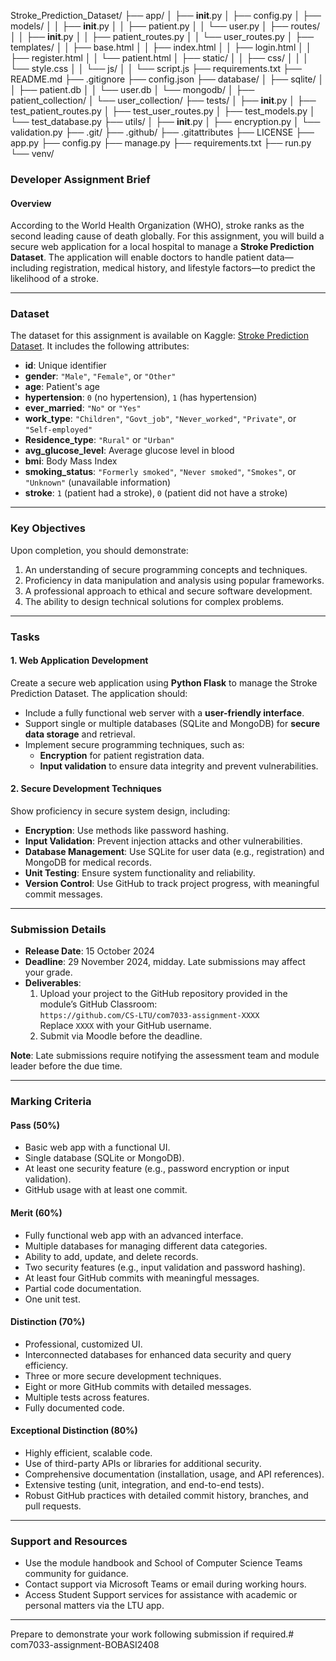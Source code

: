 Stroke_Prediction_Dataset/
├── app/
│   ├── __init__.py
│   ├── config.py
│   ├── models/
│   │   ├── __init__.py
│   │   ├── patient.py
│   │   └── user.py
│   ├── routes/
│   │   ├── __init__.py
│   │   ├── patient_routes.py
│   │   └── user_routes.py
│   ├── templates/
│   │   ├── base.html
│   │   ├── index.html
│   │   ├── login.html
│   │   ├── register.html
│   │   └── patient.html
│   ├── static/
│   │   ├── css/
│   │   │   └── style.css
│   │   └── js/
│   │       └── script.js
├── requirements.txt
├── README.md
├── .gitignore
├── config.json
├── database/
│   ├── sqlite/
│   │   ├── patient.db
│   │   └── user.db
│   └── mongodb/
│       ├── patient_collection/
│       └── user_collection/
├── tests/
│   ├── __init__.py
│   ├── test_patient_routes.py
│   ├── test_user_routes.py
│   ├── test_models.py
│   └── test_database.py
├── utils/
│   ├── __init__.py
│   ├── encryption.py
│   └── validation.py
├── .git/
├── .github/
├── .gitattributes
├── LICENSE
├── app.py
├── config.py
├── manage.py
├── requirements.txt
├── run.py
└── venv/


### Developer Assignment Brief  

#### **Overview**
According to the World Health Organization (WHO), stroke ranks as the second leading cause of death globally. For this assignment, you will build a secure web application for a local hospital to manage a **Stroke Prediction Dataset**. The application will enable doctors to handle patient data—including registration, medical history, and lifestyle factors—to predict the likelihood of a stroke.  

---

### **Dataset**  
The dataset for this assignment is available on Kaggle: [Stroke Prediction Dataset](https://www.kaggle.com/datasets/fedesoriano/stroke-prediction-dataset/data). It includes the following attributes:  
- **id**: Unique identifier  
- **gender**: `"Male"`, `"Female"`, or `"Other"`  
- **age**: Patient's age  
- **hypertension**: `0` (no hypertension), `1` (has hypertension)  
- **ever_married**: `"No"` or `"Yes"`  
- **work_type**: `"Children"`, `"Govt_job"`, `"Never_worked"`, `"Private"`, or `"Self-employed"`  
- **Residence_type**: `"Rural"` or `"Urban"`  
- **avg_glucose_level**: Average glucose level in blood  
- **bmi**: Body Mass Index  
- **smoking_status**: `"Formerly smoked"`, `"Never smoked"`, `"Smokes"`, or `"Unknown"` (unavailable information)  
- **stroke**: `1` (patient had a stroke), `0` (patient did not have a stroke)  

---

### **Key Objectives**
Upon completion, you should demonstrate:  
1. An understanding of secure programming concepts and techniques.  
2. Proficiency in data manipulation and analysis using popular frameworks.  
3. A professional approach to ethical and secure software development.  
4. The ability to design technical solutions for complex problems.  

---

### **Tasks**
#### **1. Web Application Development**  
Create a secure web application using **Python Flask** to manage the Stroke Prediction Dataset. The application should:  
- Include a fully functional web server with a **user-friendly interface**.  
- Support single or multiple databases (SQLite and MongoDB) for **secure data storage** and retrieval.  
- Implement secure programming techniques, such as:  
  - **Encryption** for patient registration data.  
  - **Input validation** to ensure data integrity and prevent vulnerabilities.  

#### **2. Secure Development Techniques**  
Show proficiency in secure system design, including:  
- **Encryption**: Use methods like password hashing.  
- **Input Validation**: Prevent injection attacks and other vulnerabilities.  
- **Database Management**: Use SQLite for user data (e.g., registration) and MongoDB for medical records.  
- **Unit Testing**: Ensure system functionality and reliability.  
- **Version Control**: Use GitHub to track project progress, with meaningful commit messages.  

---

### **Submission Details**
- **Release Date**: 15 October 2024  
- **Deadline**: 29 November 2024, midday. Late submissions may affect your grade.  
- **Deliverables**:  
  1. Upload your project to the GitHub repository provided in the module’s GitHub Classroom:  
     `https://github.com/CS-LTU/com7033-assignment-XXXX`  
     Replace `XXXX` with your GitHub username.  
  2. Submit via Moodle before the deadline.  

**Note**: Late submissions require notifying the assessment team and module leader before the due time.  

---

### **Marking Criteria**
#### **Pass (50%)**
- Basic web app with a functional UI.  
- Single database (SQLite or MongoDB).  
- At least one security feature (e.g., password encryption or input validation).  
- GitHub usage with at least one commit.  

#### **Merit (60%)**  
- Fully functional web app with an advanced interface.  
- Multiple databases for managing different data categories.  
- Ability to add, update, and delete records.  
- Two security features (e.g., input validation and password hashing).  
- At least four GitHub commits with meaningful messages.  
- Partial code documentation.  
- One unit test.  

#### **Distinction (70%)**  
- Professional, customized UI.  
- Interconnected databases for enhanced data security and query efficiency.  
- Three or more secure development techniques.  
- Eight or more GitHub commits with detailed messages.  
- Multiple tests across features.  
- Fully documented code.  

#### **Exceptional Distinction (80%)**  
- Highly efficient, scalable code.  
- Use of third-party APIs or libraries for additional security.  
- Comprehensive documentation (installation, usage, and API references).  
- Extensive testing (unit, integration, and end-to-end tests).  
- Robust GitHub practices with detailed commit history, branches, and pull requests.  

---

### **Support and Resources**
- Use the module handbook and School of Computer Science Teams community for guidance.  
- Contact support via Microsoft Teams or email during working hours.  
- Access Student Support services for assistance with academic or personal matters via the LTU app.  

---


Prepare to demonstrate your work following submission if required.#   c o m 7 0 3 3 - a s s i g n m e n t - B O B A S I 2 4 0 8  
 